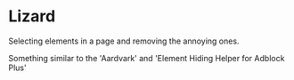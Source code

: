 # Lizard

Selecting elements in a page and removing the annoying ones.

Something similar to the 'Aardvark' and 'Element Hiding Helper for Adblock Plus'
